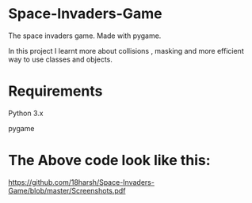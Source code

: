 # Space-Invaders-Game

The space invaders game. Made with pygame.

In this project I learnt more about collisions , masking and more efficient way to use classes and objects.


# Requirements
Python 3.x

pygame

# The Above code look like this:
https://github.com/18harsh/Space-Invaders-Game/blob/master/Screenshots.pdf

